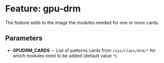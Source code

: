 # Feature: gpu-drm

The feature adds to the image the modules needed for one or more cards.

## Parameters

- **GPUDRM_CARDS** -- List of patterns cards from `/sys/class/drm/*` for which
  modules need to be added (default value `*`).
